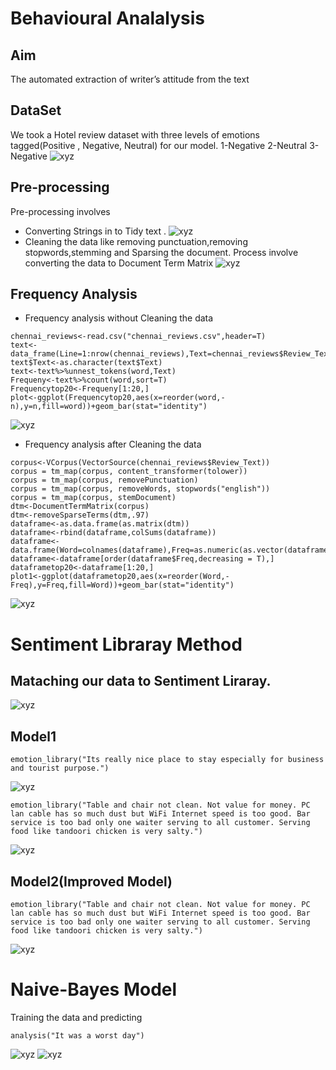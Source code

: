 # Behavioural Analalysis

## Aim
The automated extraction of writer’s attitude from the text
## DataSet
We took a Hotel review dataset with three levels of emotions tagged(Positive , Negative, Neutral) for our model.
1-Negative
2-Neutral
3-Negative
![xyz](https://github.com/vgvinayak/behaviouralAnalysis/blob/master/Screenshot%20(53).png)
## Pre-processing
Pre-processing involves
* Converting Strings in to Tidy text .
![xyz](https://github.com/vgvinayak/behaviouralAnalysis/blob/master/Screenshot%20(55).png)
* Cleaning the data like removing punctuation,removing stopwords,stemming and Sparsing the document.
  Process involve converting the data to Document Term Matrix
![xyz](https://github.com/vgvinayak/behaviouralAnalysis/blob/master/Screenshot%20(58).png)
## Frequency Analysis
* Frequency analysis without Cleaning the data
```
chennai_reviews<-read.csv("chennai_reviews.csv",header=T)
text<-data_frame(Line=1:nrow(chennai_reviews),Text=chennai_reviews$Review_Text)
text$Text<-as.character(text$Text)
text<-text%>%unnest_tokens(word,Text)
Frequeny<-text%>%count(word,sort=T)
Frequencytop20<-Frequeny[1:20,]
plot<-ggplot(Frequencytop20,aes(x=reorder(word,-n),y=n,fill=word))+geom_bar(stat="identity")
```
![xyz](https://github.com/vgvinayak/behaviouralAnalysis/blob/master/Screenshot%20(25).png)

* Frequency analysis after Cleaning the data
```
corpus<-VCorpus(VectorSource(chennai_reviews$Review_Text))
corpus = tm_map(corpus, content_transformer(tolower))
corpus = tm_map(corpus, removePunctuation)
corpus = tm_map(corpus, removeWords, stopwords("english"))
corpus = tm_map(corpus, stemDocument)
dtm<-DocumentTermMatrix(corpus)
dtm<-removeSparseTerms(dtm,.97)
dataframe<-as.data.frame(as.matrix(dtm))
dataframe<-rbind(dataframe,colSums(dataframe))
dataframe<-data.frame(Word=colnames(dataframe),Freq=as.numeric(as.vector(dataframe[nrow(dataframe),])))
dataframe<-dataframe[order(dataframe$Freq,decreasing = T),]
dataframetop20<-dataframe[1:20,]
plot1<-ggplot(dataframetop20,aes(x=reorder(Word,-Freq),y=Freq,fill=Word))+geom_bar(stat="identity")
```
![xyz](https://github.com/vgvinayak/behaviouralAnalysis/blob/master/Screenshot%20(25).png)
# Sentiment Libraray Method
## Mataching our data to Sentiment Liraray.
![xyz](https://github.com/vgvinayak/behaviouralAnalysis/blob/master/Screenshot%20(59).png)
## Model1
```
emotion_library("Its really nice place to stay especially for business and tourist purpose.")
```
![xyz](https://github.com/vgvinayak/behaviouralAnalysis/blob/master/Screenshot%20(63).png)
```
emotion_library("Table and chair not clean. Not value for money. PC lan cable has so much dust but WiFi Internet speed is too good. Bar service is too bad only one waiter serving to all customer. Serving food like tandoori chicken is very salty.")
```
![xyz](https://github.com/vgvinayak/behaviouralAnalysis/blob/master/Screenshot%20(62).png)

## Model2(Improved Model)
```
emotion_library("Table and chair not clean. Not value for money. PC lan cable has so much dust but WiFi Internet speed is too good. Bar service is too bad only one waiter serving to all customer. Serving food like tandoori chicken is very salty.")
```
![xyz](https://github.com/vgvinayak/behaviouralAnalysis/blob/master/Screenshot%20(61).png)

# Naive-Bayes Model
Training the data and predicting
```
analysis("It was a worst day")
```
![xyz](https://github.com/vgvinayak/behaviouralAnalysis/blob/master/Screenshot%20(65).png)
![xyz](https://github.com/vgvinayak/behaviouralAnalysis/blob/master/Screenshot%20(65).png)



